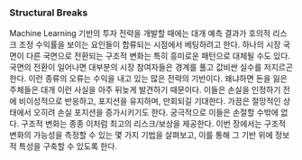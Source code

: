 ### Structural Breaks

Machine Learning 기반의 투자 전략을 개발할 때에는 대개 예측 결과가 호의적 리스크 조정 수익률을 보이는 요인들이 합류되는 시점에서 베팅하려고 한다.
하나의 시장 국면이 다른 국면으로 전환되는 구조적 변화는 특히 흥미로운 패턴으로 대체될 수도 있다.
국면의 전환이 일어나면 대부분의 시장 참여자들은 경계를 풀고 값비싼 실수를 저지르곤 한다.
이런 종류의 오류는 수익을 내고 있는 많은 전략의 기반이다.
왜냐하면 돈을 잃은 주체들은 대개 이런 사실을 아주 뒤늦게 발견하기 때문이다.
이들은 손실을 인정하기 전에 비이성적으로 반응하고, 포지션을 유지하며, 만회되길 기대한다.
가끔은 절망적인 상태에서 오히려 손실 포지션을 증가시키기도 한다.
궁극적으로 이들은 손절할 수밖에 없다. 구조적 변화는 종종 이처럼 최고의 리스크/보상을 제공한다.
이번 장에서는 구조적 변화의 가능성을 측정할 수 있는 몇 가지 기법을 살펴보고, 이를 통해 그 기반 위에 정보적 특성을 구축할 수 있도록 한다.